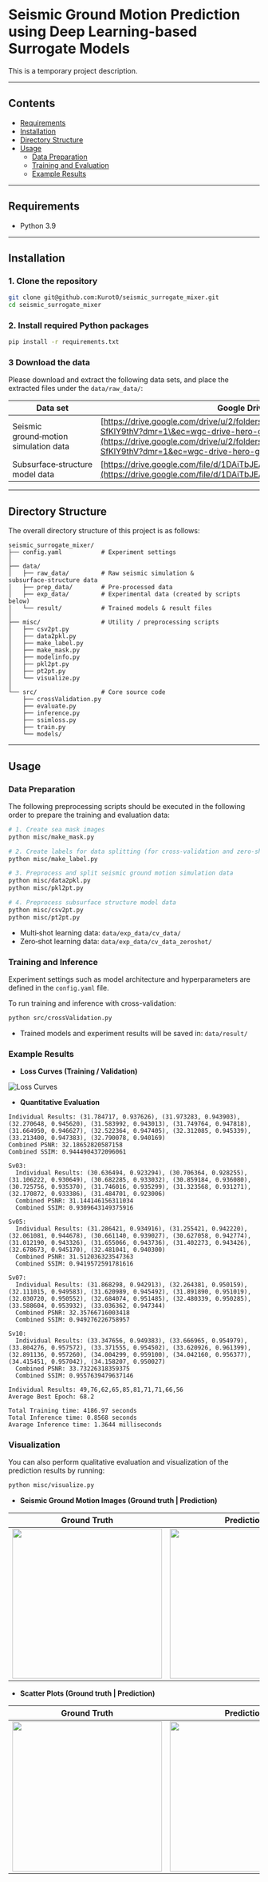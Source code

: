 # Seismic Ground Motion Prediction using Deep Learning-based Surrogate Models

This is a temporary project description.

---

## Contents

- [Requirements](#requirements)
- [Installation](#installation)
- [Directory Structure](#directory-structure)
- [Usage](#usage)
    - [Data Preparation](#data-preparation)
    - [Training and Evaluation](#training-and-evaluation)
    - [Example Results](#example-results)
---

## Requirements

- Python 3.9

---

## Installation

### 1. Clone the repository

```bash
git clone git@github.com:Kurot0/seismic_surrogate_mixer.git
cd seismic_surrogate_mixer
```

### 2. Install required Python packages

```bash
pip install -r requirements.txt
```

### 3 Download the data

Please download and extract the following data sets, and place the extracted files under the `data/raw_data/`:

| Data set                              | Google Drive URL                                                                                                                                                                                                        |
| ------------------------------------- | ----------------------------------------------------------------------------------------------------------------------------------------------------------------------------------------------------------------------- |
| Seismic ground‑motion simulation data | [https://drive.google.com/drive/u/2/folders/1GaLdsRwsOuoXumnlRe-drB-SfKlY9thV?dmr=1\&ec=wgc-drive-hero-goto](https://drive.google.com/drive/u/2/folders/1GaLdsRwsOuoXumnlRe-drB-SfKlY9thV?dmr=1&ec=wgc-drive-hero-goto) |
| Subsurface‑structure model data       | [https://drive.google.com/file/d/1DAiTbJEAKHoQi7zmTjyVBTaXFheSqVhs/view](https://drive.google.com/file/d/1DAiTbJEAKHoQi7zmTjyVBTaXFheSqVhs/view)   

---   

## Directory Structure

The overall directory structure of this project is as follows:
```text
seismic_surrogate_mixer/
├── config.yaml           # Experiment settings 
│
├── data/
│   ├── raw_data/         # Raw seismic simulation & subsurface‑structure data
│   ├── prep_data/        # Pre‑processed data
│   ├── exp_data/         # Experimental data (created by scripts below)
│   └── result/           # Trained models & result files
│
├── misc/                 # Utility / preprocessing scripts
│   ├── csv2pt.py
│   ├── data2pkl.py
│   ├── make_label.py
│   ├── make_mask.py
│   ├── modelinfo.py
│   ├── pkl2pt.py
│   ├── pt2pt.py
│   └── visualize.py
│
└── src/                  # Core source code
    ├── crossValidation.py
    ├── evaluate.py
    ├── inference.py
    ├── ssimloss.py
    ├── train.py
    └── models/
```

---

## Usage

### Data Preparation

The following preprocessing scripts should be executed in the following order to prepare the training and evaluation data:

```bash
# 1️. Create sea mask images
python misc/make_mask.py

# 2️. Create labels for data splitting (for cross-validation and zero-shot learning)
python misc/make_label.py

# 3️. Preprocess and split seismic ground motion simulation data
python misc/data2pkl.py
python misc/pkl2pt.py

# 4️. Preprocess subsurface structure model data
python misc/csv2pt.py
python misc/pt2pt.py
```

- Multi‑shot learning data:  `data/exp_data/cv_data/`
- Zero‑shot learning data: `data/exp_data/cv_data_zeroshot/`

### Training and Inference

Experiment settings such as model architecture and hyperparameters are defined in the `config.yaml` file.

To run training and inference with cross-validation:

```bash
python src/crossValidation.py
```

- Trained models and experiment results will be saved in: `data/result/`

### Example Results

- **Loss Curves (Training / Validation)**

![Loss Curves](./img/loss_curve_example.png)

- **Quantitative Evaluation**
```
Individual Results: (31.784717, 0.937626), (31.973283, 0.943903), (32.270648, 0.945620), (31.583992, 0.943013), (31.749764, 0.947818), (31.664950, 0.946627), (32.522364, 0.947405), (32.312085, 0.945339), (33.213400, 0.947383), (32.790078, 0.940169)
Combined PSNR: 32.18652820587158
Combined SSIM: 0.9444904372096061

Sv03:
  Individual Results: (30.636494, 0.923294), (30.706364, 0.928255), (31.106222, 0.930649), (30.682285, 0.933032), (30.859184, 0.936080), (30.725756, 0.935370), (31.746016, 0.935299), (31.323568, 0.931271), (32.170872, 0.933386), (31.484701, 0.923006)
  Combined PSNR: 31.144146156311034
  Combined SSIM: 0.9309643149375916

Sv05:
  Individual Results: (31.286421, 0.934916), (31.255421, 0.942220), (32.061081, 0.944678), (30.661140, 0.939027), (30.627058, 0.942774), (31.012190, 0.943326), (31.655066, 0.943736), (31.402273, 0.943426), (32.678673, 0.945170), (32.481041, 0.940300)
  Combined PSNR: 31.512036323547363
  Combined SSIM: 0.9419572591781616

Sv07:
  Individual Results: (31.868298, 0.942913), (32.264381, 0.950159), (32.111015, 0.949583), (31.620989, 0.945492), (31.891890, 0.951019), (32.030720, 0.950552), (32.684074, 0.951485), (32.480339, 0.950285), (33.588604, 0.953932), (33.036362, 0.947344)
  Combined PSNR: 32.35766716003418
  Combined SSIM: 0.949276226758957

Sv10:
  Individual Results: (33.347656, 0.949383), (33.666965, 0.954979), (33.804276, 0.957572), (33.371555, 0.954502), (33.620926, 0.961399), (32.891136, 0.957260), (34.004299, 0.959100), (34.042160, 0.956377), (34.415451, 0.957042), (34.158207, 0.950027)
  Combined PSNR: 33.73226318359375
  Combined SSIM: 0.9557639479637146

Individual Results: 49,76,62,65,85,81,71,71,66,56
Average Best Epoch: 68.2

Total Training time: 4186.97 seconds
Total Inference time: 0.8568 seconds
Avarage Inference time: 1.3644 milliseconds
```

### Visualization

You can also perform qualitative evaluation and visualization of the prediction results by running:
```bash
python misc/visualize.py
```

- **Seismic Ground Motion Images (Ground truth | Prediction)**

| Ground Truth | Prediction |
|:------------:|:----------:|
| <img src="./img/seismic_gt.png" width="300"/> | <img src="./img/seismic_pred.png" width="300"/> |

- **Scatter Plots (Ground truth | Prediction)**

| Ground Truth | Prediction |
|:------------:|:----------:|
| <img src="./img/scatter_gt.png" width="300"/> | <img src="./img/scatter_pred.png" width="300"/> |

